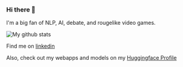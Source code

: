 ### Hi there 👋

I'm a big fan of NLP, AI, debate, and rougelike video games. 


![My github stats](https://github-readme-stats.vercel.app/api?username=Hellisotherpeople)


Find me on [linkedin](https://www.linkedin.com/in/allen-roush-27721011b/)

Also, check out my webapps and models on my [Huggingface Profile](https://huggingface.co/Hellisotherpeople)


<!--
**Hellisotherpeople/Hellisotherpeople** is a ✨ _special_ ✨ repository because its `README.md` (this file) appears on your GitHub profile.

Here are some ideas to get you started:

- 🔭 I’m currently working on ...
- 🌱 I’m currently learning ...
- 👯 I’m looking to collaborate on ...
- 🤔 I’m looking for help with ...
- 💬 Ask me about ...
- 📫 How to reach me: ...
- 😄 Pronouns: ...
- ⚡ Fun fact: ...
-->
